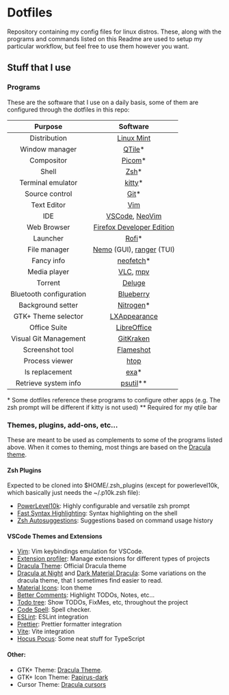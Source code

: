 # Dotfiles

Repository containing my config files for linux distros. These, along with the programs and commands listed on this Readme are used to setup my particular workflow, but feel free to use them however you want.

## Stuff that I use

### Programs
These are the software that I use on a daily basis, some of them are configured through the dotfiles in this repo:

|         Purpose         |                                             Software                                              |
| :---------------------: | :-----------------------------------------------------------------------------------------------: |
|      Distribution       |                               [Linux Mint](https://linuxmint.com/)                                |
|     Window manager      |                                  [QTile](http://www.qtile.org/)*                                  |
|       Compositor        |                             [Picom](https://github.com/yshui/picom)*                              |
|          Shell          |                                   [Zsh](https://www.zsh.org/)*                                    |
|    Terminal emulator    |                            [kitty](https://sw.kovidgoyal.net/kitty/)*                             |
|     Source control      |                                   [Git](https://git-scm.com/)*                                    |
|       Text Editor       |                                    [Vim](https://www.vim.org/)                                    |
|           IDE           |             [VSCode](https://code.visualstudio.com/), [NeoVim](https://www.neovim.io)             |
|       Web Browser       |           [Firefox Developer Edition](https://www.mozilla.org/pt-BR/firefox/developer)            |
|        Launcher         |                            [Rofi](https://github.com/davatorium/rofi)*                            |
|      File manager       | [Nemo](https://github.com/linuxmint/nemo) (GUI), [ranger](https://github.com/ranger/ranger) (TUI) |
|       Fancy info        |                        [neofetch](https://github.com/dylanaraps/neofetch)*                        |
|      Media player       |                   [VLC](https://www.videolan.org/vlc/), [mpv](https://mpv.io/)                    |
|         Torrent         |                               [Deluge](https://deluge-torrent.org/)                               |
| Bluetooth configuration |                        [Blueberry](https://github.com/linuxmint/blueberry)                        |
|    Background setter    |                           [Nitrogen](https://github.com/l3ib/nitrogen)*                           |
|   GTK+ Theme selector   |                       [LXAppearance](https://github.com/lxde/lxappearance)                        |
|      Office Suite       |                            [LibreOffice](https://www.libreoffice.org/)                            |
|  Visual Git Management  |                              [GitKraken](https://www.gitkraken.com/)                              |
|     Screenshot tool     |                                [Flameshot](https://flameshot.org/)                                |
|     Process viewer      |                                     [htop](https://htop.dev/)                                     |
|     ls replacement      |                               [exa](https://github.com/ogham/exa)*                                |
|  Retrieve system info   |                           [psutil](https://pypi.org/project/psutil/)**                            |

\* Some dotfiles reference these programs to configure other apps (e.g. The zsh prompt will be different if kitty is not used)
\*\* Required for my qtile bar

### Themes, plugins, add-ons, etc...

These are meant to be used as complements to some of the programs listed above. When it comes to theming, most things are based on the [Dracula theme](draculatheme.com/).

#### Zsh Plugins

Expected to be cloned into $HOME/.zsh_plugins (except for powerlevel10k, which basically just needs the ~/.p10k.zsh file):

* [PowerLevel10k](https://github.com/romkatv/powerlevel10k): Highly configurable and versatile zsh prompt 
* [Fast Syntax Highlighting](https://github.com/zdharma-continuum/fast-syntax-highlighting): Syntax highlighting on the shell 
* [Zsh Autosuggestions](https://github.com/zsh-users/zsh-autosuggestions): Suggestions based on command usage history

#### VSCode Themes and Extensions

* [Vim](https://marketplace.visualstudio.com/items?itemName=vscodevim.vim): Vim keybindings emulation for VSCode.
* [Extension profiler](https://marketplace.visualstudio.com/items?itemName=cyberbiont.vscode-profiles): Manage extensions for different types of projects
* [Dracula Theme](https://marketplace.visualstudio.com/items?itemName=dracula-theme.theme-dracula): Official Dracula theme
* [Dracula at Night](https://marketplace.visualstudio.com/items?itemName=bceskavich.theme-dracula-at-night) and [Dark Material Dracula](https://marketplace.visualstudio.com/items?itemName=carloshenrique.dark-material-dracula): Some variations on the dracula theme, that I sometimes find easier to read.
* [Material Icons](https://marketplace.visualstudio.com/items?itemName=pkief.material-icon-theme): Icon theme
* [Better Comments](https://marketplace.visualstudio.com/items?itemName=aaron-bond.better-comments): Highlight TODOs, Notes, etc...
* [Todo tree](https://marketplace.visualstudio.com/items?itemName=gruntfuggly.todo-tree): Show TODOs, FixMes, etc, throughout the project
* [Code Spell](https://marketplace.visualstudio.com/items?itemName=streetsidesoftware.code-spell-checker): Spell checker.
* [ESLint](https://marketplace.visualstudio.com/items?itemName=dbaeumer.vscode-eslint): ESLint integration
* [Prettier](https://marketplace.visualstudio.com/items?itemName=esbenp.prettier-vscode): Prettier formatter integration
* [Vite](https://marketplace.visualstudio.com/items?itemName=antfu.vite): Vite integration
* [Hocus Pocus](https://marketplace.visualstudio.com/items?itemName=nicoespeon.hocus-pocus): Some neat stuff for TypeScript

#### Other:

* GTK+ Theme: [Dracula Theme](https://www.pling.com/p/1687249).
* GTK+ Icon Theme: [Papirus-dark](https://www.pling.com/p/1166289/)
* Cursor Theme: [Dracula cursors](https://www.pling.com/p/1669262/)
